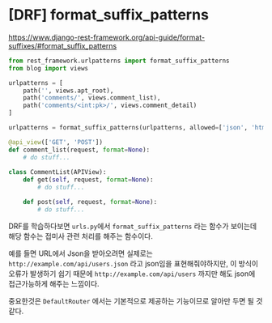 # [DRF] format_suffix_patterns



https://www.django-rest-framework.org/api-guide/format-suffixes/#format_suffix_patterns

```python
from rest_framework.urlpatterns import format_suffix_patterns
from blog import views

urlpatterns = [
    path('', views.apt_root),
    path('comments/', views.comment_list),
    path('comments/<int:pk>/', views.comment_detail)
]

urlpatterns = format_suffix_patterns(urlpatterns, allowed=['json', 'html'])
```

```python
@api_view(['GET', 'POST'])
def comment_list(request, format=None):
    # do stuff...
    
class CommentList(APIView):
    def get(self, request, format=None):
        # do stuff...

    def post(self, request, format=None):
        # do stuff...    
```

DRF를 학습하다보면 `urls.py`에서  `format_suffix_patterns` 라는 함수가 보이는데
해당 함수는 접미사 관련 처리를 해주는 함수이다.

예를 들면 URL에서 Json을 받아오려면 실제로는 `http://example.com/api/users.json` 라고 json임을 표현해줘야하지만, 이 방식이 오류가 발생하기 쉽기 때문에 `http://example.com/api/users` 까지만 해도 json에 접근가능하게 해주는 느낌이다.

중요한것은 `DefaultRouter` 에서는 기본적으로 제공하는 기능이므로 알아만 두면 될 것 같다.